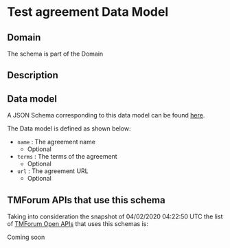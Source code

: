 # Test agreement Data Model

## Domain

The  schema is part of the  Domain

## Description



## Data model

A JSON Schema corresponding to this data model can be found
[here](https://github.com/tmforum-rand/schemas/blob/candidates/Common/TestAgreement.schema.json).

The Data model is defined as shown below:
- `name` : The agreement name
  - Optional
- `terms` : The terms of the agreement
  - Optional
- `url` : The agreement URL
  - Optional




## TMForum APIs that use this schema

Taking into consideration the snapshot of 04/02/2020 04:22:50 UTC the list of [TMForum Open APIs](https://www.tmforum.org/open-apis/) that uses this schemas is:

Coming soon